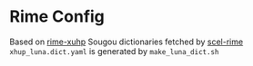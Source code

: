 # Rime Config
Based on [rime-xuhp](https://github.com/brglng/rime-xhup)
Sougou dictionaries fetched by [scel-rime](https://github.com/PeterCxy/scel-rime)
`xhup_luna.dict.yaml` is generated by `make_luna_dict.sh`
